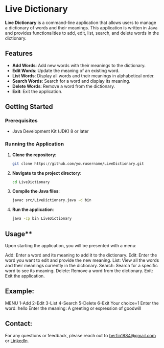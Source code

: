 # Live Dictionary

**Live Dictionary** is a command-line application that allows users to manage a dictionary of words and their meanings. This application is written in Java and provides functionalities to add, edit, list, search, and delete words in the dictionary.

## Features

- **Add Words**: Add new words with their meanings to the dictionary.
- **Edit Words**: Update the meaning of an existing word.
- **List Words**: Display all words and their meanings in alphabetical order.
- **Search Words**: Search for a word and display its meaning.
- **Delete Words**: Remove a word from the dictionary.
- **Exit**: Exit the application.

## Getting Started

### Prerequisites

- Java Development Kit (JDK) 8 or later

### Running the Application

1. **Clone the repository**:
   ```bash
   git clone https://github.com/yourusername/LiveDictionary.git
2. **Navigate to the project directory**:
   ```bash
   cd LiveDictionary
3. **Compile the Java files**:
   ```bash
   javac src/LiveDictionary.java -d bin
4. **Run the application**:
   ```bash
   java -cp bin LiveDictionary

## Usage**
Upon starting the application, you will be presented with a menu:

Add: Enter a word and its meaning to add it to the dictionary.
Edit: Enter the word you want to edit and provide the new meaning.
List: View all the words and their meanings currently in the dictionary.
Search: Search for a specific word to see its meaning.
Delete: Remove a word from the dictionary.
Exit: Exit the application.

## Example:
MENU
1-Add
2-Edit
3-List
4-Search
5-Delete
6-Exit
Your choice=1
Enter the word: hello
Enter the meaning: A greeting or expression of goodwill

## Contact:
For any questions or feedback, please reach out to berfin1884@gmail.com or [LinkedIn](https://www.linkedin.com/in/berfinasl).
